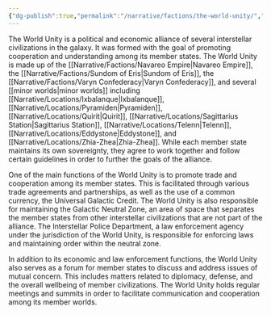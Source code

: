 ```yaml
---
{"dg-publish":true,"permalink":"/narrative/factions/the-world-unity/","dgPassFrontmatter":true}
---
```


The World Unity is a political and economic alliance of several interstellar civilizations in the galaxy. It was formed with the goal of promoting cooperation and understanding among its member states. The World Unity is made up of the [[Narrative/Factions/Navareo Empire\|Navareo Empire]], the [[Narrative/Factions/Sundom of Eris\|Sundom of Eris]], the [[Narrative/Factions/Varyn Confederacy\|Varyn Confederacy]], and several [[minor worlds\|minor worlds]] including [[Narrative/Locations/Ixbalanque\|Ixbalanque]], [[Narrative/Locations/Pyramiden\|Pyramiden]], [[Narrative/Locations/Quirit\|Quirit]], [[Narrative/Locations/Sagittarius Station\|Sagittarius Station]], [[Narrative/Locations/Telenn\|Telenn]], [[Narrative/Locations/Eddystone\|Eddystone]], and [[Narrative/Locations/Zhia-Zhea\|Zhia-Zhea]]. While each member state maintains its own sovereignty, they agree to work together and follow certain guidelines in order to further the goals of the alliance.

One of the main functions of the World Unity is to promote trade and cooperation among its member states. This is facilitated through various trade agreements and partnerships, as well as the use of a common currency, the Universal Galactic Credit. The World Unity is also responsible for maintaining the Galactic Neutral Zone, an area of space that separates the member states from other interstellar civilizations that are not part of the alliance. The Interstellar Police Department, a law enforcement agency under the jurisdiction of the World Unity, is responsible for enforcing laws and maintaining order within the neutral zone.

In addition to its economic and law enforcement functions, the World Unity also serves as a forum for member states to discuss and address issues of mutual concern. This includes matters related to diplomacy, defense, and the overall wellbeing of member civilizations. The World Unity holds regular meetings and summits in order to facilitate communication and cooperation among its member worlds.